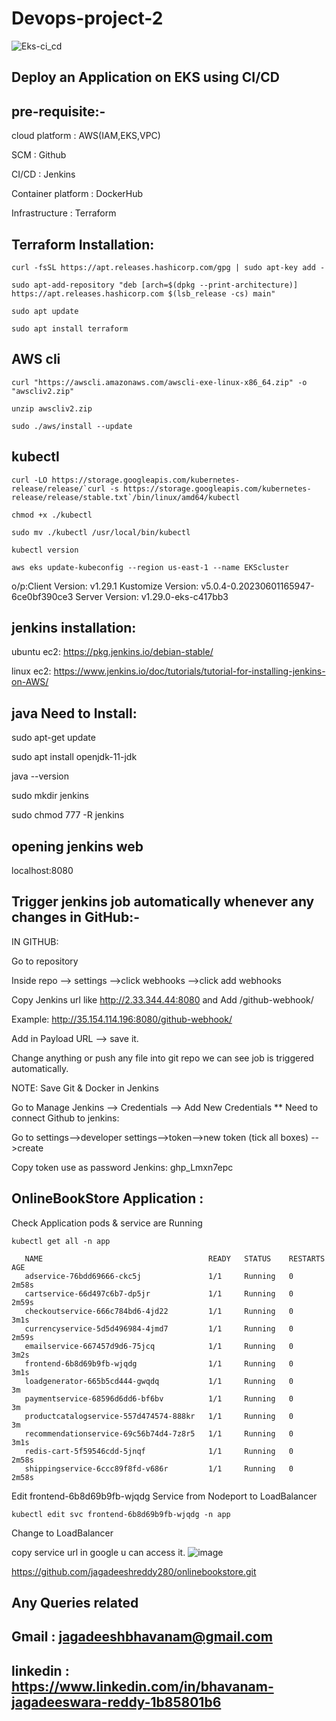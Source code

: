# Devops-project-2

![Eks-ci_cd](https://github.com/jagadeeshreddy280/Devops-project-2/assets/116871383/c1b96445-284a-4938-bfd2-c431c1c5d710)


Deploy an Application on EKS using CI/CD
---

pre-requisite:-
---
cloud platform : AWS(IAM,EKS,VPC)

SCM : Github

CI/CD : Jenkins

Container platform : DockerHub

Infrastructure : Terraform

Terraform Installation:
---
```
curl -fsSL https://apt.releases.hashicorp.com/gpg | sudo apt-key add -
```
```
sudo apt-add-repository "deb [arch=$(dpkg --print-architecture)] https://apt.releases.hashicorp.com $(lsb_release -cs) main"
```
```
sudo apt update
```
```
sudo apt install terraform
```
AWS cli
---
```
curl "https://awscli.amazonaws.com/awscli-exe-linux-x86_64.zip" -o "awscliv2.zip"
```
```
unzip awscliv2.zip
```
```
sudo ./aws/install --update
```
kubectl 
---
```
curl -LO https://storage.googleapis.com/kubernetes-release/release/`curl -s https://storage.googleapis.com/kubernetes-release/release/stable.txt`/bin/linux/amd64/kubectl
```
```
chmod +x ./kubectl
```
```
sudo mv ./kubectl /usr/local/bin/kubectl
```
```
kubectl version
```
```
aws eks update-kubeconfig --region us-east-1 --name EKScluster
```

o/p:Client Version: v1.29.1
    Kustomize Version: v5.0.4-0.20230601165947-6ce0bf390ce3
    Server Version: v1.29.0-eks-c417bb3
    
jenkins installation:
---
ubuntu ec2: https://pkg.jenkins.io/debian-stable/

linux ec2: https://www.jenkins.io/doc/tutorials/tutorial-for-installing-jenkins-on-AWS/

java Need to Install:
---
sudo apt-get update

sudo apt install openjdk-11-jdk

java --version

sudo mkdir jenkins

sudo chmod 777 -R jenkins

opening jenkins web
---
localhost:8080

Trigger jenkins job automatically whenever any changes in GitHub:-
---
IN GITHUB:

Go to repository

Inside repo --> settings -->click webhooks -->click add webhooks

Copy Jenkins url like http://2.33.344.44:8080 and Add /github-webhook/

Example: http://35.154.114.196:8080/github-webhook/

Add in Payload URL --> save it.

Change anything or push any file into git repo we can see job is triggered automatically.

NOTE: Save Git & Docker  in Jenkins

Go to Manage Jenkins --> Credentials --> Add New Credentials ** Need to connect Github to jenkins:

Go to settings-->developer settings-->token-->new token (tick all boxes) -->create

Copy token use as password Jenkins: ghp_Lmxn7epc


OnlineBookStore Application :
---
Check Application pods & service are Running
```
kubectl get all -n app
```
```
   NAME                                     READY   STATUS    RESTARTS   AGE
   adservice-76bdd69666-ckc5j               1/1     Running   0          2m58s
   cartservice-66d497c6b7-dp5jr             1/1     Running   0          2m59s
   checkoutservice-666c784bd6-4jd22         1/1     Running   0          3m1s
   currencyservice-5d5d496984-4jmd7         1/1     Running   0          2m59s
   emailservice-667457d9d6-75jcq            1/1     Running   0          3m2s
   frontend-6b8d69b9fb-wjqdg                1/1     Running   0          3m1s
   loadgenerator-665b5cd444-gwqdq           1/1     Running   0          3m
   paymentservice-68596d6dd6-bf6bv          1/1     Running   0          3m
   productcatalogservice-557d474574-888kr   1/1     Running   0          3m
   recommendationservice-69c56b74d4-7z8r5   1/1     Running   0          3m1s
   redis-cart-5f59546cdd-5jnqf              1/1     Running   0          2m58s
   shippingservice-6ccc89f8fd-v686r         1/1     Running   0          2m58s
   ```
Edit frontend-6b8d69b9fb-wjqdg Service from Nodeport to LoadBalancer
 ```
kubectl edit svc frontend-6b8d69b9fb-wjqdg -n app
```
Change to LoadBalancer

copy service url in google u can access it.
![image](https://github.com/jagadeeshreddy280/Observability-setup/assets/116871383/457685e9-b172-4806-8f8e-aa79fb785c01)


https://github.com/jagadeeshreddy280/onlinebookstore.git


Any Queries related
---
Gmail : jagadeeshbhavanam@gmail.com
---
linkedin : https://www.linkedin.com/in/bhavanam-jagadeeswara-reddy-1b85801b6
---
